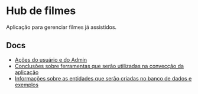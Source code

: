 # Hub de filmes
Aplicação para gerenciar filmes já assistidos.

## Docs
- [Ações do usuário e do Admin](docs/acoes.md)
- [Conclusões sobre ferramentas que serão utilizadas na convecção da aplicação](docs/conclusoes.md)
- [Informações sobre as entidades que serão criadas no banco de dados e exemplos](docs/entidades)
